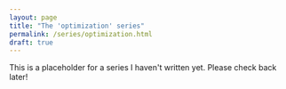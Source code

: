 ```yaml
---
layout: page
title: "The 'optimization' series"
permalink: /series/optimization.html
draft: true
---
```


This is a placeholder for a series I haven't written yet. Please check back later!